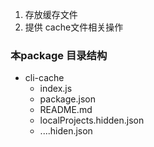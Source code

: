 1. 存放缓存文件
2. 提供 cache文件相关操作

### 本package 目录结构
- cli-cache
  - index.js
  - package.json
  - README.md
  - localProjects.hidden.json
  - ....hiden.json